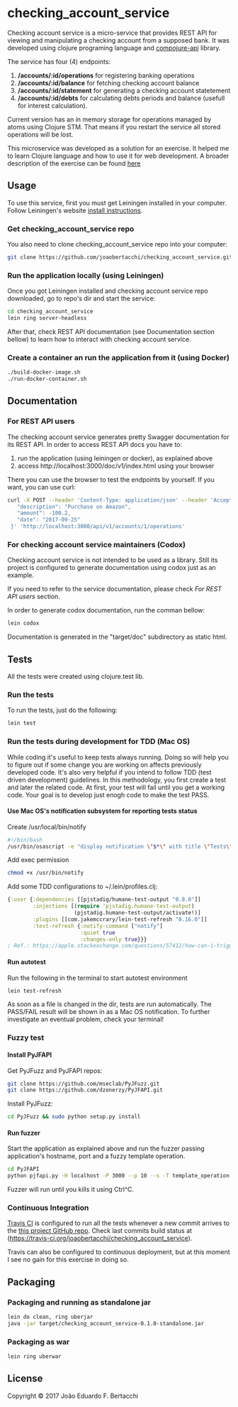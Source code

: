 # checking_account_service

Checking account service is a micro-service that provides REST API for viewing and manipulating a
checking account from a supposed bank. It was developed using clojure programing language and
[compojure-api](https://github.com/metosin/compojure-api) library.

The service has four (4) endpoints:
1. **/accounts/:id/operations** for registering banking operations
1. **/accounts/:id/balance** for fetching checking account balance
1. **/accounts/:id/statement** for generating a checking account statetement
1. **/accounts/:id/debts** for calculating debts periods and balance (usefull for interest calculation).

Current version has an in memory storage for operations managed by atoms using Clojure STM. That means
if you restart the service all stored operations will be lost.

This microservice was developed as a solution for an exercise. It helped me to learn Clojure language and
how to use it for web development. A broader description of the exercise can be found
[here](https://github.com/joaobertacchi/checking_account_service/blob/master/exercise.txt)

## Usage

To use this service, first you must get Leiningen installed in your computer. Follow Leiningen's website
[install instructions](https://leiningen.org/#install).

### Get checking_account_service repo ###

You also need to clone checking_account_service repo into your computer:
```bash
git clone https://github.com/joaobertacchi/checking_account_service.git
```

### Run the application locally (using Leiningen)

Once you got Leiningen installed and checking account service repo downloaded, go to repo's dir and start the
service:

```bash
cd checking_account_service
lein ring server-headless
```

After that, check REST API documentation (see Documentation section bellow) to learn how to interact with
checking account service.

### Create a container an run the application from it (using Docker)

```bash
./build-docker-image.sh
./run-docker-container.sh
```

## Documentation

### For REST API users
The checking account service generates pretty Swagger documentation for its REST API.
In order to access REST API docs you have to:
1. run the application (using leiningen or docker), as explained above
1. access http://localhost:3000/doc/v1/index.html using your browser

There you can use the browser to test the endpoints by yourself. If you want, you can use curl:
```bash
curl -X POST --header 'Content-Type: application/json' --header 'Accept: application/json' -d '{
   "description": "Purchase on Amazon",
   "amount": -100.2,
   "date": "2017-09-25"
 }' 'http://localhost:3000/api/v1/accounts/1/operations'
```

### For checking account service maintainers (Codox)
Checking account service is not intended to be used as a library. Still its project is configured
to generate documentation using codox just as an example.

If you need to refer to the service documentation, please check _For REST API users_ section.

In order to generate codox documentation, run the comman bellow:

```bash
lein codox
```

Documentation is generated in the "target/doc" subdirectory as static html.

## Tests
All the tests were created using clojure.test lib.

### Run the tests
To run the tests, just do the following:
```bash
lein test
```

### Run the tests during development for TDD (Mac OS)
While coding it's useful to keep tests always running. Doing so will help you to figure out if
some change you are working on affects previously developed code. It's also very helpful if you intend
to follow TDD (test driven development) guidelines. In this methodology, you first create a test and later
the related code. At first, your test will fail until you get a working code. Your goal
is to develop just enogh code to make the test PASS.

#### Use Mac OS's notification subsystem for reporting tests status
Create /usr/local/bin/notify
```bash
#!/bin/bash
/usr/bin/osascript -e "display notification \"$*\" with title \"Tests\""
```

Add exec permission
```bash
chmod +x /usr/bin/notify
```

Add some TDD configurations to ~/.lein/profiles.clj:
```clojure
{:user {:dependencies [[pjstadig/humane-test-output "0.8.0"]]
        :injections [(require 'pjstadig.humane-test-output)
                     (pjstadig.humane-test-output/activate!)]
        :plugins [[com.jakemccrary/lein-test-refresh "0.16.0"]]
        :test-refresh {:notify-command ["notify"]
                       :quiet true
                       :changes-only true}}}
; Ref.: https://apple.stackexchange.com/questions/57412/how-can-i-trigger-a-notification-center-notification-from-an-applescript-or-shel
```

#### Run autotest
Run the following in the terminal to start autotest environment

```bash
lein test-refresh
```

As soon as a file is changed in the dir, tests are run automatically. The PASS/FAIL result will be shown in
as a Mac OS notification. To further investigate an eventual problem, check your terminal!

### Fuzzy test

#### Install PyJFAPI
Get PyJFuzz and PyJFAPI repos:
```bash
git clone https://github.com/mseclab/PyJFuzz.git
git clone https://github.com/dzonerzy/PyJFAPI.git
```

Install PyJFuzz:
```bash
cd PyJFuzz && sudo python setup.py install
```

#### Run fuzzer
Start the application as explained above and run the fuzzer passing application's hostname,
port and a fuzzy template operation.

```bash
cd PyJFAPI
python pjfapi.py -H localhost -P 3000 --p 10 --s -T template_operation.json
```

Fuzzer will run until you kills it using Ctrl^C.

### Continuous Integration

[Travis CI](https://travis-ci.org/) is configured to run all the tests whenever a new commit arrives to the
[this project GitHub repo](https://github.com/joaobertacchi/checking_account_service). Check last commits build
status at (https://travis-ci.org/joaobertacchi/checking_account_service).

Travis can also be configured to continuous deployment, but at this moment I see no gain for this exercise
in doing so.

## Packaging

### Packaging and running as standalone jar

```bash
lein do clean, ring uberjar
java -jar target/checking_account_service-0.1.0-standalone.jar
```

### Packaging as war
```bash
lein ring uberwar
```

## License

Copyright © 2017 João Eduardo F. Bertacchi
